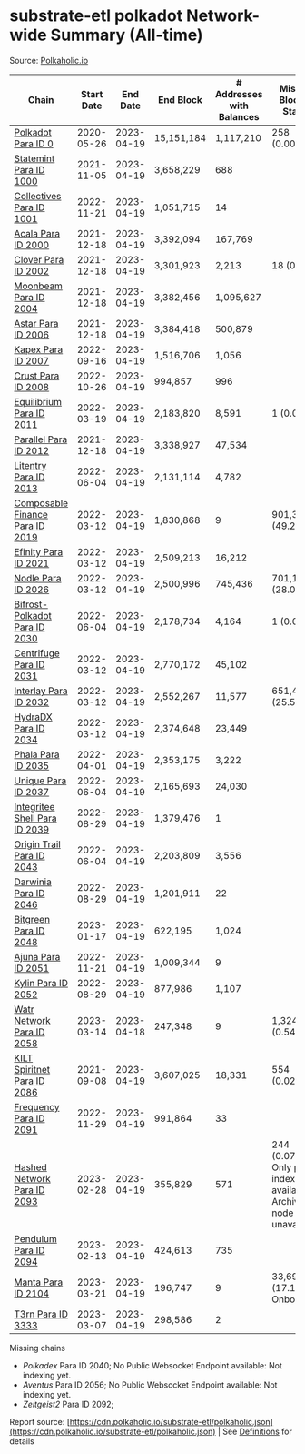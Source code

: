 # substrate-etl polkadot Network-wide Summary (All-time)

Source: [Polkaholic.io](https://polkaholic.io)


| Chain            | Start Date | End Date | End Block | # Addresses with Balances | Missing Blocks / Status |
| ---------------- | ---------- | ---------| --------- | ------------------------- | ----------------------- |
| [Polkadot Para ID 0](/polkadot/0-polkadot) | 2020-05-26 | 2023-04-19 | 15,151,184 |  1,117,210 | 258 (0.00%)  |
| [Statemint Para ID 1000](/polkadot/1000-statemint) | 2021-11-05 | 2023-04-19 | 3,658,229 |  688 |    |
| [Collectives Para ID 1001](/polkadot/1001-collectives) | 2022-11-21 | 2023-04-19 | 1,051,715 |  14 |    |
| [Acala Para ID 2000](/polkadot/2000-acala) | 2021-12-18 | 2023-04-19 | 3,392,094 |  167,769 |    |
| [Clover Para ID 2002](/polkadot/2002-clover) | 2021-12-18 | 2023-04-19 | 3,301,923 |  2,213 | 18 (0.00%)  |
| [Moonbeam Para ID 2004](/polkadot/2004-moonbeam) | 2021-12-18 | 2023-04-19 | 3,382,456 |  1,095,627 |    |
| [Astar Para ID 2006](/polkadot/2006-astar) | 2021-12-18 | 2023-04-19 | 3,384,418 |  500,879 |    |
| [Kapex Para ID 2007](/polkadot/2007-kapex) | 2022-09-16 | 2023-04-19 | 1,516,706 |  1,056 |    |
| [Crust Para ID 2008](/polkadot/2008-crust) | 2022-10-26 | 2023-04-19 | 994,857 |  996 |    |
| [Equilibrium Para ID 2011](/polkadot/2011-equilibrium) | 2022-03-19 | 2023-04-19 | 2,183,820 |  8,591 | 1 (0.00%)  |
| [Parallel Para ID 2012](/polkadot/2012-parallel) | 2021-12-18 | 2023-04-19 | 3,338,927 |  47,534 |    |
| [Litentry Para ID 2013](/polkadot/2013-litentry) | 2022-06-04 | 2023-04-19 | 2,131,114 |  4,782 |    |
| [Composable Finance Para ID 2019](/polkadot/2019-composable) | 2022-03-12 | 2023-04-19 | 1,830,868 |  9 | 901,367 (49.23%)  |
| [Efinity Para ID 2021](/polkadot/2021-efinity) | 2022-03-12 | 2023-04-19 | 2,509,213 |  16,212 |    |
| [Nodle Para ID 2026](/polkadot/2026-nodle) | 2022-03-12 | 2023-04-19 | 2,500,996 |  745,436 | 701,135 (28.03%)  |
| [Bifrost-Polkadot Para ID 2030](/polkadot/2030-bifrost-dot) | 2022-06-04 | 2023-04-19 | 2,178,734 |  4,164 | 1 (0.00%)  |
| [Centrifuge Para ID 2031](/polkadot/2031-centrifuge) | 2022-03-12 | 2023-04-19 | 2,770,172 |  45,102 |    |
| [Interlay Para ID 2032](/polkadot/2032-interlay) | 2022-03-12 | 2023-04-19 | 2,552,267 |  11,577 | 651,469 (25.53%)  |
| [HydraDX Para ID 2034](/polkadot/2034-hydradx) | 2022-03-12 | 2023-04-19 | 2,374,648 |  23,449 |    |
| [Phala Para ID 2035](/polkadot/2035-phala) | 2022-04-01 | 2023-04-19 | 2,353,175 |  3,222 |    |
| [Unique Para ID 2037](/polkadot/2037-unique) | 2022-06-04 | 2023-04-19 | 2,165,693 |  24,030 |    |
| [Integritee Shell Para ID 2039](/polkadot/2039-integritee-shell) | 2022-08-29 | 2023-04-19 | 1,379,476 |  1 |    |
| [Origin Trail Para ID 2043](/polkadot/2043-origintrail) | 2022-06-04 | 2023-04-19 | 2,203,809 |  3,556 |    |
| [Darwinia Para ID 2046](/polkadot/2046-darwinia) | 2022-08-29 | 2023-04-19 | 1,201,911 |  22 |    |
| [Bitgreen Para ID 2048](/polkadot/2048-bitgreen) | 2023-01-17 | 2023-04-19 | 622,195 |  1,024 |    |
| [Ajuna Para ID 2051](/polkadot/2051-ajuna) | 2022-11-21 | 2023-04-19 | 1,009,344 |  9 |    |
| [Kylin Para ID 2052](/polkadot/2052-kylin) | 2022-08-29 | 2023-04-19 | 877,986 |  1,107 |    |
| [Watr Network Para ID 2058](/polkadot/2058-watr) | 2023-03-14 | 2023-04-18 | 247,348 |  9 | 1,324 (0.54%)  |
| [KILT Spiritnet Para ID 2086](/polkadot/2086-kilt) | 2021-09-08 | 2023-04-19 | 3,607,025 |  18,331 | 554 (0.02%)  |
| [Frequency Para ID 2091](/polkadot/2091-frequency) | 2022-11-29 | 2023-04-19 | 991,864 |  33 |    |
| [Hashed Network Para ID 2093](/polkadot/2093-hashed) | 2023-02-28 | 2023-04-19 | 355,829 |  571 | 244 (0.07%) Only partial index available: Archive node unavailable |
| [Pendulum Para ID 2094](/polkadot/2094-pendulum) | 2023-02-13 | 2023-04-19 | 424,613 |  735 |    |
| [Manta Para ID 2104](/polkadot/2104-manta) | 2023-03-21 | 2023-04-19 | 196,747 |  9 | 33,698 (17.13%) Onboarding |
| [T3rn Para ID 3333](/polkadot/3333-t3rn) | 2023-03-07 | 2023-04-19 | 298,586 |  2 |    |

Missing chains


* *Polkadex* Para ID 2040; No Public Websocket Endpoint available: Not indexing yet.
* *Aventus* Para ID 2056; No Public Websocket Endpoint available: Not indexing yet.
* *Zeitgeist2* Para ID 2092; 

Report source: [https://cdn.polkaholic.io/substrate-etl/polkaholic.json](https://cdn.polkaholic.io/substrate-etl/polkaholic.json) | See [Definitions](/DEFINITIONS.md) for details
